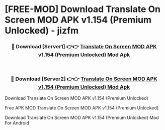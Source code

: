 # [FREE-MOD] Download Translate On Screen MOD APK v1.154 (Premium Unlocked) - jizfm


<div align="center">
<h3>🔴 Download [Server1] 👉👉 <a href="https://apk-comot.site?title=Translate_On_Screen_MOD_APK_v1.154_(Premium_Unlocked)">Translate On Screen MOD APK v1.154 (Premium Unlocked) Mod Apk</a></h3><br>

<h3>🔴 Download [Server2] 👉👉 <a href="https://apk-comot.site?title=Translate_On_Screen_MOD_APK_v1.154_(Premium_Unlocked)">Translate On Screen MOD APK v1.154 (Premium Unlocked) Mod Apk</a></h3>
</div>



Download Translate On Screen MOD APK v1.154 (Premium Unlocked) 

Free APK MOD Translate On Screen MOD APK v1.154 (Premium Unlocked) 

Download Translate On Screen MOD APK v1.154 (Premium Unlocked) Mod For Android
